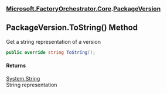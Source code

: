 ### [Microsoft.FactoryOrchestrator.Core](Microsoft_FactoryOrchestrator_Core.md 'Microsoft.FactoryOrchestrator.Core').[PackageVersion](PackageVersion.md 'Microsoft.FactoryOrchestrator.Core.PackageVersion')
## PackageVersion.ToString() Method
Get a string representation of a version  
```csharp
public override string ToString();
```
#### Returns
[System.String](https://docs.microsoft.com/en-us/dotnet/api/System.String 'System.String')  
String representation
